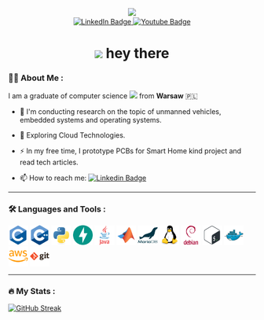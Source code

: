 <div id="header" align="center">
  <img src="https://media.giphy.com/media/v1.Y2lkPTc5MGI3NjExOTNhbzM0aDJkaWlkbHNmNTNxNzI5c3BubmhlODVtaHVwN2l5MnNxZiZlcD12MV9naWZzX3NlYXJjaCZjdD1n/bJ4TVNYNUympPgcpem/giphy.gif" width="400"/>

  <div id="badges">
    <a href="https://www.linkedin.com/in/bart%C5%82omiej-baro-szykula3811/">
      <img src="https://img.shields.io/badge/LinkedIn-blue?style=for-the-badge&logo=linkedin&logoColor=white" alt="LinkedIn Badge"/>
    </a>
    <a href="https://www.youtube.com/channel/UCg1VSQDHnwWYmUEDvB3ef0w">
      <img src="https://img.shields.io/badge/YouTube-red?style=for-the-badge&logo=youtube&logoColor=white" alt="Youtube Badge"/>
    </a>
  </div>

  <h1>
    <img src="https://media.giphy.com/media/hvRJCLFzcasrR4ia7z/giphy.gif" width="30px"/>
    hey there
  </h1>
</div>

### :man_technologist: About Me :

I am a graduate of computer science <img src="https://media.giphy.com/media/BzIMmFeb1mzZBDLdsC/giphy.gif?cid=ecf05e47zkg4f7rg5t6wwlo1ticd3zq9jeqe1qfvg01s8b3a&ep=v1_gifs_search&rid=giphy.gif&ct=g" width="20"> from 
**Warsaw** 🇵🇱

- :telescope: I'm conducting research on the topic of unmanned vehicles, embedded systems and operating systems.

- :seedling: Exploring Cloud Technologies.

- :zap: In my free time, I prototype PCBs for Smart Home kind project and read tech articles.

- :mailbox: How to reach me: [![Linkedin Badge](https://img.shields.io/badge/-Baro-blue?style=flat&logo=Linkedin&logoColor=white)](https://www.linkedin.com/in/bart%C5%82omiej-baro-szykula3811/)

---

### :hammer_and_wrench: Languages and Tools :

<div>
  <img src="https://github.com/devicons/devicon/blob/master/icons/c/c-original.svg" title="C" **alt="C" width="40" height="40"/>
  <img src="https://github.com/devicons/devicon/blob/master/icons/cplusplus/cplusplus-original.svg" title="C++" **alt="C++" width="40" height="40"/>
  <img src="https://github.com/devicons/devicon/blob/master/icons/python/python-original.svg" title="Python" **alt="Python" width="40" height="40"/>
  <img src="https://github.com/devicons/devicon/blob/master/icons/fastapi/fastapi-original.svg" title="FastAPI" **alt="FastAPI" width="40" height="40"/>
  <img src="https://github.com/devicons/devicon/blob/master/icons/java/java-original-wordmark.svg" title="Java" alt="Java" width="40" height="40"/>
  <img src="https://github.com/devicons/devicon/blob/master/icons/matlab/matlab-original.svg" title="Matlab" **alt="Matlab" width="40" height="40"/>
  <img src="https://github.com/devicons/devicon/blob/master/icons/mariadb/mariadb-original-wordmark.svg" title="MariaDB"  alt="MariaDB" width="40" height="40"/>
  <img src="https://github.com/devicons/devicon/blob/master/icons/linux/linux-original.svg" title="Linux" **alt="Linux" width="40" height="40"/>
  <img src="https://github.com/devicons/devicon/blob/master/icons/debian/debian-plain-wordmark.svg" title="Debian" **alt="Debian" width="40" height="40"/>
  <img src="https://github.com/devicons/devicon/blob/master/icons/bash/bash-original.svg" title="Bash" **alt="Bash" width="40" height="40"/>
  <img src="https://github.com/devicons/devicon/blob/master/icons/docker/docker-original.svg" title="Docker" **alt="Docker" width="40" height="40"/>
  <img src="https://github.com/devicons/devicon/blob/master/icons/amazonwebservices/amazonwebservices-plain-wordmark.svg" title="AWS" alt="AWS" width="40" height="40"/>
  <img src="https://github.com/devicons/devicon/blob/master/icons/git/git-original-wordmark.svg" title="Git" **alt="Git" width="40" height="40"/>
</div>

---

### :fire: My Stats :

[![GitHub Streak](http://github-readme-streak-stats.herokuapp.com?user=Baro-coder&theme=dark&background=000000)](https://git.io/streak-stats)
